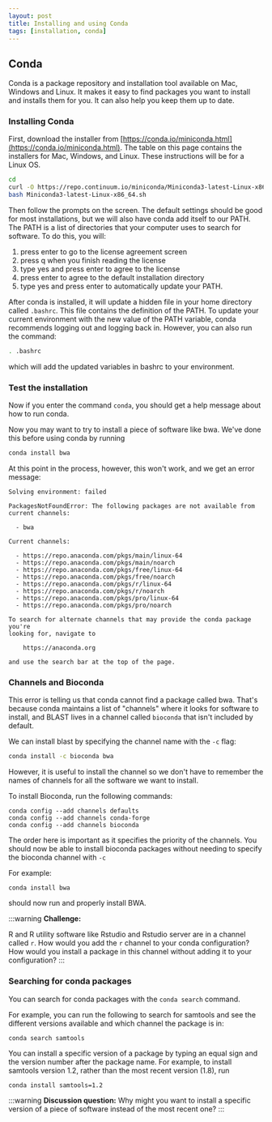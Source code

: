 ```yaml
---
layout: post
title: Installing and using Conda
tags: [installation, conda]
---
```


## Conda
Conda is a package repository and installation tool available on Mac, Windows and Linux. It makes it easy to find packages you want to install and installs them for you. It can also help you keep them up to date.

### Installing Conda
First, download the installer from [https://conda.io/miniconda.html](https://conda.io/miniconda.html). The table on this page contains the installers for Mac, Windows, and Linux. These instructions will be for a Linux OS.
```bash
cd
curl -O https://repo.continuum.io/miniconda/Miniconda3-latest-Linux-x86_64.sh
bash Miniconda3-latest-Linux-x86_64.sh
```

Then follow the prompts on the screen. The default settings should be good for most installations, but we will also have conda add itself to our PATH. The PATH is a list of directories that your computer uses to search for software. To do this, you will: 
1. press enter to go to the license agreement screen
2. press q when you finish reading the license
3. type yes and press enter to agree to the license
4. press enter to agree to the default installation directory
5. type yes and press enter to automatically update your PATH.

After conda is installed, it will update a hidden file in your home directory called `.bashrc`. This file contains the definition of the PATH. To update your current environment with the new value of the PATH variable, conda recommends logging out and logging back in. However, you can also run the command:

```bash
. .bashrc
```

which will add the updated variables in bashrc to your environment.

### Test the installation

Now if you enter the command `conda`, you should get a help message about how to run conda.

Now you may want to try to install a piece of software like bwa. We've done this before using conda by running
```bash
conda install bwa
```

At this point in the process, however, this won't work, and we get an error message:
```
Solving environment: failed

PackagesNotFoundError: The following packages are not available from current channels:

  - bwa

Current channels:

  - https://repo.anaconda.com/pkgs/main/linux-64
  - https://repo.anaconda.com/pkgs/main/noarch
  - https://repo.anaconda.com/pkgs/free/linux-64
  - https://repo.anaconda.com/pkgs/free/noarch
  - https://repo.anaconda.com/pkgs/r/linux-64
  - https://repo.anaconda.com/pkgs/r/noarch
  - https://repo.anaconda.com/pkgs/pro/linux-64
  - https://repo.anaconda.com/pkgs/pro/noarch

To search for alternate channels that may provide the conda package you're
looking for, navigate to

    https://anaconda.org

and use the search bar at the top of the page.

```

### Channels and Bioconda

This error is telling us that conda cannot find a package called bwa. That's because conda maintains a list of "channels" where it looks for software to install, and BLAST lives in a channel called `bioconda` that isn't included by default.

We can install blast by specifying the channel name with the `-c` flag:
```bash
conda install -c bioconda bwa
```

However, it is useful to install the channel so we don't have to remember the names of channels for all the software we want to install.

To install Bioconda, run the following commands:
```
conda config --add channels defaults
conda config --add channels conda-forge
conda config --add channels bioconda
```

The order here is important as it specifies the priority of the channels. You should now be able to install bioconda packages without needing to specify the bioconda channel with `-c`

For example:
```
conda install bwa
```
should now run and properly install BWA.

:::warning
**Challenge:**

R and R utility software like Rstudio and Rstudio server are in a channel called `r`. How would you add the `r` channel to your conda configuration? How would you install a package in this channel without adding it to your configuration? 
:::

### Searching for conda packages

You can search for conda packages with the `conda search` command.

For example, you can run the following to search for samtools and see the different versions available and which channel the package is in:
```
conda search samtools
```

You can install a specific version of a package by typing an equal sign and the version number after the package name. For example, to install samtools version 1.2, rather than the most recent version (1.8), run
```
conda install samtools=1.2
```

:::warning
**Discussion question:**
Why might you want to install a specific version of a piece of software instead of the most recent one?
:::

